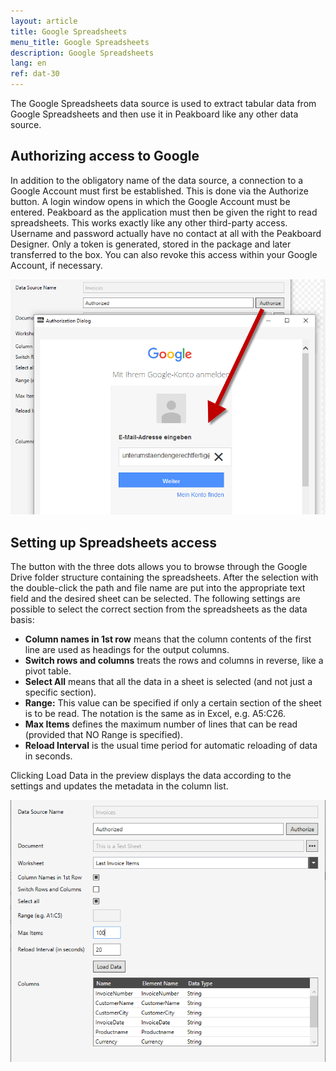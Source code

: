 ```yaml
---
layout: article
title: Google Spreadsheets
menu_title: Google Spreadsheets
description: Google Spreadsheets
lang: en
ref: dat-30
---
```

The Google Spreadsheets data source is used to extract tabular data from Google Spreadsheets and then use it in Peakboard like any other data source.

## Authorizing access to Google

In addition to the obligatory name of the data source, a connection to a Google Account must first be established. This is done via the Authorize button. A login window opens in which the Google Account must be entered. Peakboard as the application must then be given the right to read spreadsheets. This works exactly like any other third-party access. Username and password actually have no contact at all with the Peakboard Designer. Only a token is generated, stored in the package and later transferred to the box. You can also revoke this access within your Google Account, if necessary.

![image_1](/assets/images/Data_Sources/GoogleSpreadsheets/SpeadsheetsSource01.png)

## Setting up Spreadsheets access

The button with the three dots allows you to browse through the Google Drive folder structure containing the spreadsheets. After the selection with the double-click the path and file name are put into the appropriate text field and the desired sheet can be selected.
The following settings are possible to select the correct section from the spreadsheets as the data basis:

*    **Column names in 1st row** means that the column contents of the first line are used as headings for the output columns.
*    **Switch rows and columns** treats the rows and columns in reverse, like a pivot table.
*    **Select All** means that all the data in a sheet is selected (and not just a specific section).
*    **Range:** This value can be specified if only a certain section of the sheet is to be read. The notation is the same as in Excel, e.g. A5:C26.
*    **Max Items** defines the maximum number of lines that can be read (provided that NO Range is specified).
*    **Reload Interval** is the usual time period for automatic reloading of data in seconds.

Clicking Load Data in the preview displays the data according to the settings and updates the metadata in the column list.

![image_1](/assets/images/Data_Sources/GoogleSpreadsheets/SpeadsheetsSource02.png)

